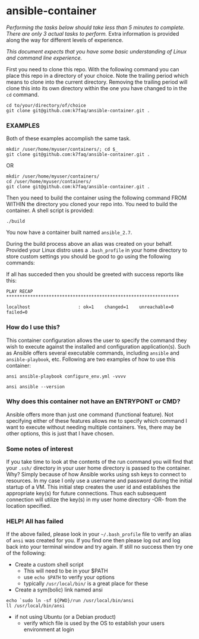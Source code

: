 # ansible-container

*Performing the tasks below should take less than 5 minutes to complete. There are only 3 actual tasks to perform.* Extra information is provided along the way for different levels of experience.

*This document expects that you have some basic understanding of Linux and command line experience.*

First you need to clone this repo. With the following command you can place this repo in a directory of your choice. Note the trailing period which means to clone into the current directory. Removing the trailing period will clone this into its own directory within the one you have changed to in the `cd` command.

```
cd to/your/directory/of/choice
git clone git@github.com:k7faq/ansible-container.git .
```

### EXAMPLES
Both of these examples accomplish the same task.

```
mkdir /user/home/myuser/containers/; cd $_
git clone git@github.com:k7faq/ansible-container.git .
```

OR

```
mkdir /user/home/myuser/containers/
cd /user/home/myuser/containers/
git clone git@github.com:k7faq/ansible-container.git .
```

Then you need to build the container using the following command FROM WITHIN the directory you cloned your repo into. You need to build the container. A shell script is provided:

```
./build
```

You now have a container built named `ansible_2.7`.

During the build process above an alias was created on your behalf. Provided your Linux distro uses a `.bash_profile` in your home directory to store custom settings you should be good to go using the following commands:


If all has succeded then you should be greeted with success reports like this:

```
PLAY RECAP *****************************************************************

localhost                  : ok=1    changed=1    unreachable=0    failed=0   

```

### How do I use this?

This container configuration allows the user to specify the command they wish to execute against the installed and configuration application(s). Such as Ansible offers several executable commands, including `ansible` and `ansible-playbook`, etc. Following are two examples of how to use this container:

```
ansi ansible-playbook configure_env.yml -vvvv
```

```
ansi ansible --version
```

### Why does this container not have an ENTRYPONT or CMD?

Ansible offers more than just one command (functional feature). Not specifying either of these features allows me to specify which command I want to execute without needing multiple containers. Yes, there may be other options, this is just that I have chosen.

### Some notes of interest

If you take time to look at the contents of the run command you will find that your `.ssh/` directory in your user home directory is passed to the container. Why? Simply because of how Ansible works using ssh keys to connect to resources. In my case I only use a username and password during the initial startup of a VM. This initial step creates the user id and establishes the appropriate key(s) for future connections. Thus each subsequent connection will utilize the key(s) in my user home directory -OR- from the location specified. 

### HELP! All has failed

If the above failed, please look in your `~/.bash_profile` file to verify an alias of `ansi` was created for you. If you find one then please log out and log back into your terminal window and try again. If still no success then try one of the following:

- Create a custom shell script
  - This will need to be in your $PATH
  - use `echo $PATH` to verify your options
  - typically `/usr/local/bin/` is a great place for these
- Create a sym(bolic) link named ansi
 
```
echo `sudo ln -sf ${PWD}/run /usr/local/bin/ansi
ll /usr/local/bin/ansi
```
  
- if not using Ubuntu (or a Debian product) 
  - verify which file is used by the OS to establish your users environment at login